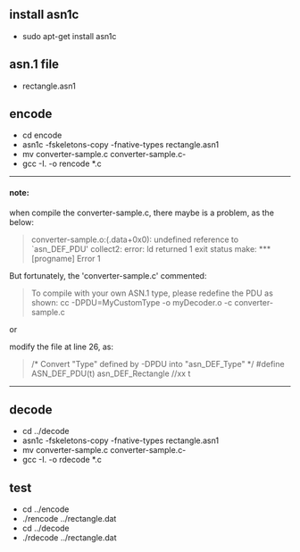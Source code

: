 ## install asn1c

- sudo apt-get install asn1c

## asn.1 file

- rectangle.asn1

## encode

- cd encode
- asn1c -fskeletons-copy -fnative-types rectangle.asn1
- mv converter-sample.c converter-sample.c-
- gcc -I. -o rencode *.c

---

#### note:

when compile the converter-sample.c, there maybe is a problem, as the below:

> converter-sample.o:(.data+0x0): undefined reference to `asn_DEF_PDU'
> collect2: error: ld returned 1 exit status
> make: *** [progname] Error 1

But fortunately, the 'converter-sample.c' commented: 

> To compile with your own ASN.1 type, please redefine the PDU as shown:
> cc -DPDU=MyCustomType -o myDecoder.o -c converter-sample.c

or

modify the file at line 26, as:

> /* Convert "Type" defined by -DPDU into "asn_DEF_Type" */
> #define	ASN_DEF_PDU(t)	asn_DEF_Rectangle //xx t

---

## decode

- cd ../decode
- asn1c -fskeletons-copy -fnative-types rectangle.asn1
- mv converter-sample.c converter-sample.c-
- gcc -I. -o rdecode *.c


## test

- cd ../encode
- ./rencode ../rectangle.dat
- cd ../decode
- ./rdecode ../rectangle.dat
